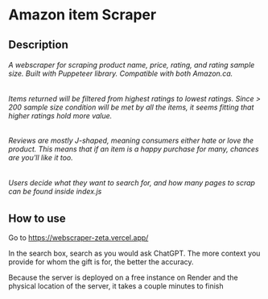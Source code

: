 # Amazon item Scraper


## Description
###### A webscraper for scraping product name, price, rating, and rating sample size. Built with Puppeteer library. Compatible with both Amazon.ca.

###### Items returned will be filtered from highest ratings to lowest ratings. Since > 200 sample size condition will be met by all the items, it seems fitting that higher ratings hold more value. 

###### Reviews are mostly J-shaped, meaning consumers either *hate* or *love* the product. This means that if an item is a happy purchase for many, chances are you'll like it too.

###### Users decide what they want to search for, and how many pages to scrap can be found inside index.js

## How to use
Go to https://webscraper-zeta.vercel.app/

In the search box, search as you would ask ChatGPT. The more context you provide for whom the gift is for, the better the accuracy.

Because the server is deployed on a free instance on Render and the physical location of the server, it takes a couple minutes to finish
